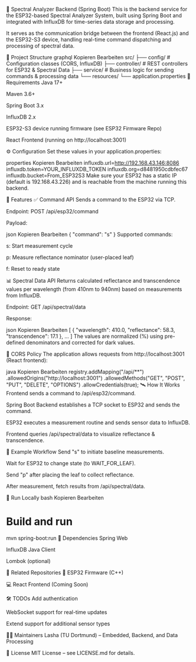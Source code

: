 🌈 Spectral Analyzer Backend (Spring Boot)
This is the backend service for the ESP32-based Spectral Analyzer System, built using Spring Boot and integrated with InfluxDB for time-series data storage and processing.

It serves as the communication bridge between the frontend (React.js) and the ESP32-S3 device, handling real-time command dispatching and processing of spectral data.

📁 Project Structure
graphql
Kopieren
Bearbeiten
src/
├── config/                 # Configuration classes (CORS, InfluxDB)
├── controller/             # REST controllers for ESP32 & Spectral Data
├── service/                # Business logic for sending commands & processing data
└── resources/
    └── application.properties
🔧 Requirements
Java 17+

Maven 3.6+

Spring Boot 3.x

InfluxDB 2.x

ESP32-S3 device running firmware (see ESP32 Firmware Repo)

React Frontend (running on http://localhost:3001)

⚙️ Configuration
Set these values in your application.properties:

properties
Kopieren
Bearbeiten
influxdb.url=http://192.168.43.146:8086
influxdb.token=YOUR_INFLUXDB_TOKEN
influxdb.org=d8481950cdbfec67
influxdb.bucket=From_ESP32S3
Make sure your ESP32 has a static IP (default is 192.168.43.226) and is reachable from the machine running this backend.

🧠 Features
✅ Command API
Sends a command to the ESP32 via TCP.

Endpoint: POST /api/esp32/command

Payload:

json
Kopieren
Bearbeiten
{
  "command": "s"
}
Supported commands:

s: Start measurement cycle

p: Measure reflectance nominator (user-placed leaf)

f: Reset to ready state

📊 Spectral Data API
Returns calculated reflectance and transcendence values per wavelength (from 410nm to 940nm) based on measurements from InfluxDB.

Endpoint: GET /api/spectral/data

Response:

json
Kopieren
Bearbeiten
[
  {
    "wavelength": 410.0,
    "reflectance": 58.3,
    "transcendence": 17.1
  },
  ...
]
The values are normalized (%) using pre-defined denominators and corrected for dark values.

🔐 CORS Policy
The application allows requests from http://localhost:3001 (React frontend):

java
Kopieren
Bearbeiten
registry.addMapping("/api/**")
        .allowedOrigins("http://localhost:3001")
        .allowedMethods("GET", "POST", "PUT", "DELETE", "OPTIONS")
        .allowCredentials(true);
🛰️ How It Works
Frontend sends a command to /api/esp32/command.

Spring Boot Backend establishes a TCP socket to ESP32 and sends the command.

ESP32 executes a measurement routine and sends sensor data to InfluxDB.

Frontend queries /api/spectral/data to visualize reflectance & transcendence.

🧪 Example Workflow
Send "s" to initiate baseline measurements.

Wait for ESP32 to change state (to WAIT_FOR_LEAF).

Send "p" after placing the leaf to collect reflectance.

After measurement, fetch results from /api/spectral/data.

🚀 Run Locally
bash
Kopieren
Bearbeiten
# Build and run
mvn spring-boot:run
📡 Dependencies
Spring Web

InfluxDB Java Client

Lombok (optional)

📂 Related Repositories
🔌 ESP32 Firmware (C++)

💻 React Frontend (Coming Soon)

🛠️ TODOs
 Add authentication

 WebSocket support for real-time updates

 Extend support for additional sensor types

👨‍💻 Maintainers
Lasha (TU Dortmund) – Embedded, Backend, and Data Processing

📝 License
MIT License – see LICENSE.md for details.
